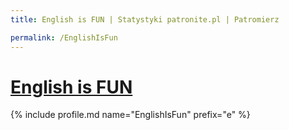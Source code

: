```yaml
---
title: English is FUN | Statystyki patronite.pl | Patromierz

permalink: /EnglishIsFun
---
```


# [English is FUN](https://patronite.pl/EnglishIsFun)

{% include profile.md name="EnglishIsFun" prefix="e" %}
